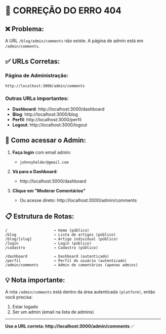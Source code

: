 # 🔧 CORREÇÃO DO ERRO 404

## ❌ Problema:
A URL `/blog/admin/comments` não existe. A página de admin está em `/admin/comments`.

## ✅ URLs Corretas:

### Página de Administração:
```
http://localhost:3000/admin/comments
```

### Outras URLs importantes:
- **Dashboard**: http://localhost:3000/dashboard
- **Blog**: http://localhost:3000/blog
- **Perfil**: http://localhost:3000/perfil
- **Logout**: http://localhost:3000/logout

## 🎯 Como acessar o Admin:

1. **Faça login** com email admin:
   - `johnnyhelder@gmail.com`

2. **Vá para o Dashboard**:
   - http://localhost:3000/dashboard

3. **Clique em "Moderar Comentários"**
   - Ou acesse direto: http://localhost:3000/admin/comments

## 📋 Estrutura de Rotas:

```
/                     → Home (público)
/blog                 → Lista de artigos (público)
/blog/[slug]          → Artigo individual (público)
/login                → Login (público)
/cadastro             → Cadastro (público)

/dashboard            → Dashboard (autenticado)
/perfil               → Perfil do usuário (autenticado)
/admin/comments       → Admin de comentários (apenas admins)
```

## 💡 Nota importante:

A rota `/admin/comments` está dentro da área autenticada `(platform)`, então você precisa:
1. Estar logado
2. Ser um admin (email na lista de admins)

---

**Use a URL correta: http://localhost:3000/admin/comments** ✅
